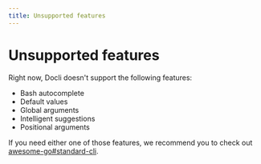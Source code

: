 ```yaml
---
title: Unsupported features
---
```


# Unsupported features

Right now, Docli doesn't support the following features:

* Bash autocomplete
* Default values
* Global arguments
* Intelligent suggestions
* Positional arguments

If you need either one of those features, we recommend you to check out [awesome-go#standard-cli](https://github.com/avelino/awesome-go#standard-cli).
